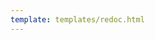 ```yaml
---
template: templates/redoc.html
---
```


<redoc spec-url='{{base_path}}/develop/product-apis/publisher-apis/publisher-v1/publisher-v1.yaml'></redoc>
<script src="https://cdn.jsdelivr.net/npm/redoc@next/bundles/redoc.standalone.js"> </script>

